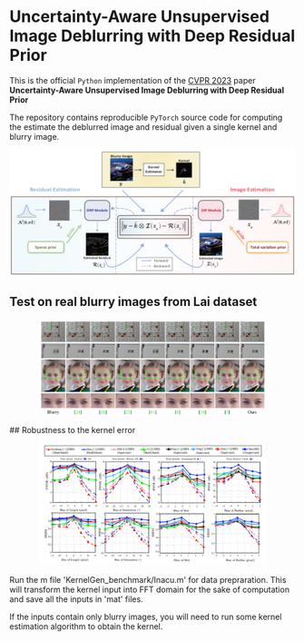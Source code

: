 # Uncertainty-Aware Unsupervised Image Deblurring with Deep Residual Prior
This is the official `Python` implementation of the [CVPR 2023](CVPR.thecvf.com)  paper **Uncertainty-Aware Unsupervised Image Deblurring with Deep Residual Prior**

The repository contains reproducible `PyTorch` source code for computing the estimate the deblurred image and residual given a single kernel and blurry image.

<p align="center"><img src="pics/Model.png" width="700" /></p>

## Test on real blurry images from Lai dataset
<p align="center"><img src="pics/real.png" width="400" /></p>
## Robustness to the kernel error
<p align="center"><img src="pics/robustness.png" width="400" /></p>


Run the m file 'KernelGen_benchmark/Inacu.m' for data prepraration.
This will transform the kernel input into FFT domain for the sake of computation and save all the inputs in 'mat' files.

If the inputs contain only blurry images, you will need to run some kernel estimation algorithm to obtain the kernel.
